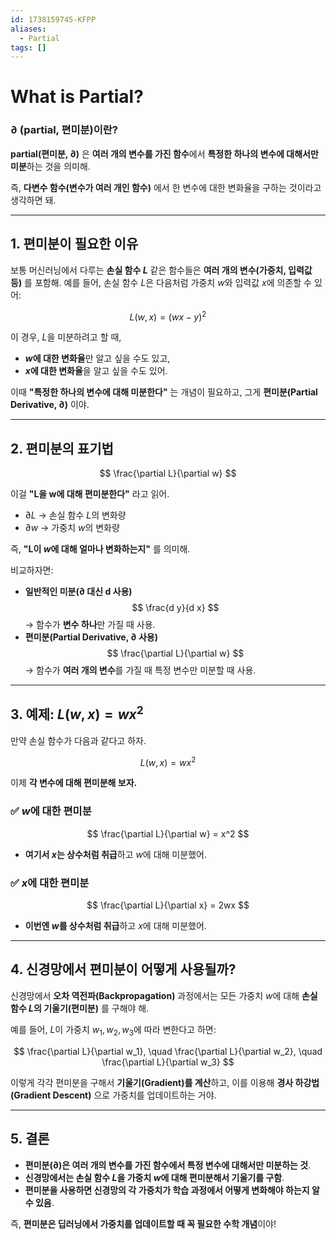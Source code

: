 ```yaml
---
id: 1738159745-KFPP
aliases:
  - Partial
tags: []
---
```


# What is Partial?
### **∂ (partial, 편미분)이란?**
**partial(편미분, ∂)** 은 **여러 개의 변수를 가진 함수**에서 **특정한 하나의 변수에 대해서만 미분**하는 것을 의미해. 

즉, **다변수 함수(변수가 여러 개인 함수)** 에서 한 변수에 대한 변화율을 구하는 것이라고 생각하면 돼.

---

## **1. 편미분이 필요한 이유**
보통 머신러닝에서 다루는 **손실 함수 $L$** 같은 함수들은 **여러 개의 변수(가중치, 입력값 등)** 를 포함해. 예를 들어, 손실 함수 $L$은 다음처럼 가중치 $w$와 입력값 $x$에 의존할 수 있어:

$$
L(w, x) = (wx - y)^2
$$

이 경우, $L$을 미분하려고 할 때,
- **$w$에 대한 변화율**만 알고 싶을 수도 있고,
- **$x$에 대한 변화율**을 알고 싶을 수도 있어.

이때 **"특정한 하나의 변수에 대해 미분한다"** 는 개념이 필요하고, 그게 **편미분(Partial Derivative, ∂)** 이야.

---

## **2. 편미분의 표기법**
$$
\frac{\partial L}{\partial w}
$$

이걸 **"L을 w에 대해 편미분한다"** 라고 읽어.

- $\partial L$ → 손실 함수 $L$의 변화량
- $\partial w$ → 가중치 $w$의 변화량

즉, **"L이 $w$에 대해 얼마나 변화하는지"** 를 의미해.

비교하자면:
- **일반적인 미분(∂ 대신 d 사용)**
  $$
  \frac{d y}{d x}
  $$
  → 함수가 **변수 하나**만 가질 때 사용.
- **편미분(Partial Derivative, ∂ 사용)**
  $$
  \frac{\partial L}{\partial w}
  $$
  → 함수가 **여러 개의 변수**를 가질 때 특정 변수만 미분할 때 사용.

---

## **3. 예제: $L(w, x) = w x^2$**
만약 손실 함수가 다음과 같다고 하자.

$$
L(w, x) = w x^2
$$

이제 **각 변수에 대해 편미분해 보자.**

### ✅ **$w$에 대한 편미분**
$$
\frac{\partial L}{\partial w} = x^2
$$
- **여기서 $x$는 상수처럼 취급**하고 $w$에 대해 미분했어.

### ✅ **$x$에 대한 편미분**
$$
\frac{\partial L}{\partial x} = 2wx
$$
- **이번엔 $w$를 상수처럼 취급**하고 $x$에 대해 미분했어.

---

## **4. 신경망에서 편미분이 어떻게 사용될까?**
신경망에서 **오차 역전파(Backpropagation)** 과정에서는 모든 가중치 $w$에 대해 **손실 함수 $L$의 기울기(편미분)** 를 구해야 해.

예를 들어, $L$이 가중치 $w_1, w_2, w_3$에 따라 변한다고 하면:

$$
\frac{\partial L}{\partial w_1}, \quad \frac{\partial L}{\partial w_2}, \quad \frac{\partial L}{\partial w_3}
$$

이렇게 각각 편미분을 구해서 **기울기(Gradient)를 계산**하고, 이를 이용해 **경사 하강법(Gradient Descent)** 으로 가중치를 업데이트하는 거야.

---

## **5. 결론**
- **편미분(∂)은 여러 개의 변수를 가진 함수에서 특정 변수에 대해서만 미분하는 것**.
- **신경망에서는 손실 함수 $L$을 가중치 $w$에 대해 편미분해서 기울기를 구함**.
- **편미분을 사용하면 신경망의 각 가중치가 학습 과정에서 어떻게 변화해야 하는지 알 수 있음**.

즉, **편미분은 딥러닝에서 가중치를 업데이트할 때 꼭 필요한 수학 개념**이야!
